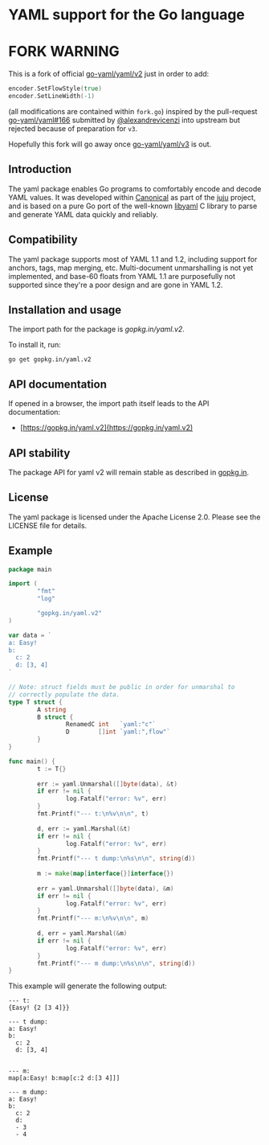 # YAML support for the Go language

# FORK WARNING

This is a fork of official [go-yaml/yaml/v2](https://github.com/go-yaml/yaml/tree/v2) just in order to add:
```go
encoder.SetFlowStyle(true)
encoder.SetLineWidth(-1)
```
(all modifications are contained within `fork.go`)
inspired by the pull-request [go-yaml/yaml#166](https://github.com/go-yaml/yaml/issues/166) submitted by 
[@alexandrevicenzi](https://github.com/alexandrevicenzi) into upstream but rejected because of preparation for `v3`.

Hopefully this fork will go away once [go-yaml/yaml/v3](https://github.com/go-yaml/yaml/tree/v3) is out.

Introduction
------------

The yaml package enables Go programs to comfortably encode and decode YAML
values. It was developed within [Canonical](https://www.canonical.com) as
part of the [juju](https://juju.ubuntu.com) project, and is based on a
pure Go port of the well-known [libyaml](http://pyyaml.org/wiki/LibYAML)
C library to parse and generate YAML data quickly and reliably.

Compatibility
-------------

The yaml package supports most of YAML 1.1 and 1.2, including support for
anchors, tags, map merging, etc. Multi-document unmarshalling is not yet
implemented, and base-60 floats from YAML 1.1 are purposefully not
supported since they're a poor design and are gone in YAML 1.2.

Installation and usage
----------------------

The import path for the package is *gopkg.in/yaml.v2*.

To install it, run:

    go get gopkg.in/yaml.v2

API documentation
-----------------

If opened in a browser, the import path itself leads to the API documentation:

  * [https://gopkg.in/yaml.v2](https://gopkg.in/yaml.v2)

API stability
-------------

The package API for yaml v2 will remain stable as described in [gopkg.in](https://gopkg.in).


License
-------

The yaml package is licensed under the Apache License 2.0. Please see the LICENSE file for details.


Example
-------

```Go
package main

import (
        "fmt"
        "log"

        "gopkg.in/yaml.v2"
)

var data = `
a: Easy!
b:
  c: 2
  d: [3, 4]
`

// Note: struct fields must be public in order for unmarshal to
// correctly populate the data.
type T struct {
        A string
        B struct {
                RenamedC int   `yaml:"c"`
                D        []int `yaml:",flow"`
        }
}

func main() {
        t := T{}
    
        err := yaml.Unmarshal([]byte(data), &t)
        if err != nil {
                log.Fatalf("error: %v", err)
        }
        fmt.Printf("--- t:\n%v\n\n", t)
    
        d, err := yaml.Marshal(&t)
        if err != nil {
                log.Fatalf("error: %v", err)
        }
        fmt.Printf("--- t dump:\n%s\n\n", string(d))
    
        m := make(map[interface{}]interface{})
    
        err = yaml.Unmarshal([]byte(data), &m)
        if err != nil {
                log.Fatalf("error: %v", err)
        }
        fmt.Printf("--- m:\n%v\n\n", m)
    
        d, err = yaml.Marshal(&m)
        if err != nil {
                log.Fatalf("error: %v", err)
        }
        fmt.Printf("--- m dump:\n%s\n\n", string(d))
}
```

This example will generate the following output:

```
--- t:
{Easy! {2 [3 4]}}

--- t dump:
a: Easy!
b:
  c: 2
  d: [3, 4]


--- m:
map[a:Easy! b:map[c:2 d:[3 4]]]

--- m dump:
a: Easy!
b:
  c: 2
  d:
  - 3
  - 4
```

